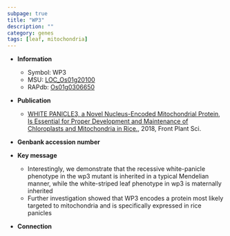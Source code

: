 ```yaml
---
subpage: true
title: "WP3"
description: ""
category: genes
tags: [leaf, mitochondria]
---
```


* **Information**  
    + Symbol: WP3  
    + MSU: [LOC_Os01g20100](http://rice.plantbiology.msu.edu/cgi-bin/ORF_infopage.cgi?orf=LOC_Os01g20100)  
    + RAPdb: [Os01g0306650](http://rapdb.dna.affrc.go.jp/viewer/gbrowse_details/irgsp1?name=Os01g0306650)  

* **Publication**  
    + [WHITE PANICLE3, a Novel Nucleus-Encoded Mitochondrial Protein, Is Essential for Proper Development and Maintenance of Chloroplasts and Mitochondria in Rice.](http://www.ncbi.nlm.nih.gov/pubmed?term=WHITE+PANICLE3,+a+Novel+Nucleus-Encoded+Mitochondrial+Protein,+Is+Essential+for+Proper+Development+and+Maintenance+of+Chloroplasts+and+Mitochondria+in+Rice.%5BTitle%5D), 2018, Front Plant Sci.

* **Genbank accession number**  

* **Key message**  
    + Interestingly, we demonstrate that the recessive white-panicle phenotype in the wp3 mutant is inherited in a typical Mendelian manner, while the white-striped leaf phenotype in wp3 is maternally inherited
    + Further investigation showed that WP3 encodes a protein most likely targeted to mitochondria and is specifically expressed in rice panicles

* **Connection**  



